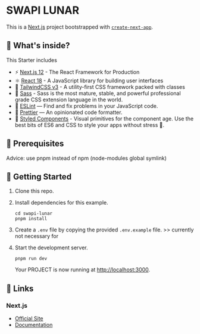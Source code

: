 # SWAPI LUNAR

This is a [Next.js](https://nextjs.org) project bootstrapped with [`create-next-app`](https://github.com/vercel/next.js/tree/canary/packages/create-next-app).
## 🧐 What's inside?

This Starter includes

- ⚡️ [Next.js 12](https://nextjs.org/) - The React Framework for Production
- ⚛️ [React 18](https://reactjs.org/) - A JavaScript library for building user interfaces
- 🧁 [TailwindCSS v3](https://tailwindcss.com/) - A utility-first CSS framework packed with classes
- 🎉 [Sass](https://sass-lang.com/) - Sass is the most mature, stable, and powerful professional grade CSS extension language in the world.
- 📏 [ESLint](https://eslint.org/) — Find and fix problems in your JavaScript code.
- 🦋 [Prettier](https://prettier.io/) — An opinionated code formatter.
- 💅 [Styled Components](https://styled-components.com) - Visual primitives for the component age. Use the best bits of ES6 and CSS to style your apps without stress 💅.

## 📌 Prerequisites

Advice: use pnpm instead of npm (node-modules global symlink)

## 🚀 Getting Started

1. Clone this repo.

2. Install dependencies for this example.

   ```shell
   cd swapi-lunar
   pnpm install
   ```

3. Create a `.env` file by copying the provided `.env.example` file. >> currently not necessary for 

4. Start the development server.

   ```shell
   pnpm run dev
   ```

   Your PROJECT is now running at <http://localhost:3000>.

## 🔗 Links

### Next.js

- [Official Site](https://nextjs.org)
- [Documentation](https://nextjs.org/docs)